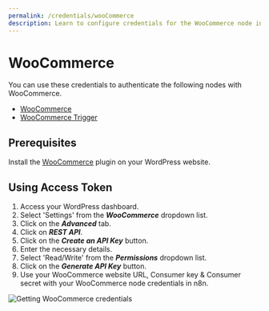 ```yaml
---
permalink: /credentials/wooCommerce
description: Learn to configure credentials for the WooCommerce node in n8n
---
```


# WooCommerce

You can use these credentials to authenticate the following nodes with WooCommerce.
- [WooCommerce](../../nodes-library/nodes/WooCommerce/README.md)
- [WooCommerce Trigger](../../nodes-library/trigger-nodes/WooCommerceTrigger/README.md)

## Prerequisites

Install the [WooCommerce](https://woocommerce.com/) plugin on your WordPress website.

## Using Access Token

1. Access your WordPress dashboard.
2. Select 'Settings' from the ***WooCommerce*** dropdown list.
3. Click on the ***Advanced*** tab.
4. Click on ***REST API***.
5. Click on the ***Create an API Key*** button.
6. Enter the necessary details.
7. Select 'Read/Write' from the ***Permissions*** dropdown list.
8. Click on the ***Generate API Key*** button.
9. Use your WooCommerce website URL, Consumer key & Consumer secret with your WooCommerce node credentials in n8n.

![Getting WooCommerce credentials](REDACTED)
